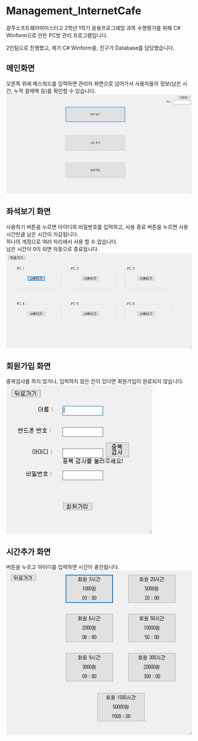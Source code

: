 # Management_InternetCafe
광주소프트웨어마이스터고 2학년 1학기 응용프로그래밍 과목 수행평가를 위해 C# Winform으로 만든 PC방 관리 프로그램입니다.<br>

2인팀으로 진행했고, 제가 C# Winform을, 친구가 Database를 담당했습니다.

## 메인화면
오른쪽 위에 패스워드를 입력하면 관리자 화면으로 넘어가서 사용자들의 정보(남은 시간, 누적 결제액 등)를 확인할 수 있습니다.<br>
![이미지](LeftTimeManagement_InternetCafe/Images/메인화면.png)

## 좌석보기 화면
사용하기 버튼을 누르면 아이디와 비밀번호를 입력하고, 사용 종료 버튼을 누르면 사용시간만큼 남은 시간이 차감됩니다.<br>
하나의 계정으로 여러 자리에서 사용 할 수 없습니다. <br>
남은 시간이 0이 되면 자동으로 종료됩니다.
![이미지](LeftTimeManagement_InternetCafe/Images/좌석보기.png)

## 회원가입 화면
중복검사를 하지 않거나, 입력하지 않은 칸이 있다면 회원가입이 완료되지 않습니다.<br>
![이미지](LeftTimeManagement_InternetCafe/Images/회원가입.png)

## 시간추가 화면
버튼을 누르고 아이디를 입력하면 시간이 충전됩니다.<br>
![이미지](LeftTimeManagement_InternetCafe/Images/시간추가.png)

